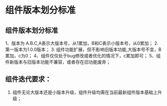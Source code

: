 # 组件版本划分标准

## 组件版本划分标准
  1、版本为 A.B.C,A表示大版本号，从1累加，B和C表示小版本号，从0累加；
  2. 第一版本为1.0.0版本；
  3. 组件功能扩展，但不影响旧版本功能,大版本号不变，B累加，c为0；
  4、组件仅仅处于bug修改或者优化的情况下，c累加即可；
  5、组件新版本与旧版本功能不兼容，或者存在旧功能废弃；


## 组件迭代要求：
   1. 组件无论大版本还是小版本升级，组件升级均需在当前最新组件版本基础上升级；
  